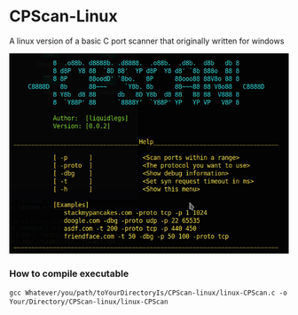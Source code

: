 # CPScan-Linux
A linux version of a basic C port scanner that originally written for windows

![CPScan screenshot](/Assets/1.png)

### How to compile executable
```
gcc Whatever/you/path/toYourDirectoryIs/CPScan-linux/linux-CPScan.c -o Your/Directory/CPScan-linux/linux-CPScan
```
